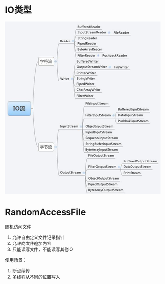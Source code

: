 # IO类型

![](IO操作/IO类型.png)

# RandomAccessFile

随机访问文件

1. 允许自由定义文件记录指针
2. 允许向文件追加内容
3. 只能读写文件，不能读写其他IO

使用场景：

1. 断点续传
2. 多线程从不同的位置写入
